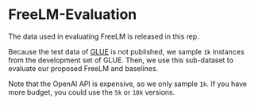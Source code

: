 # FreeLM-Evaluation

The data used in evaluating FreeLM is released in this rep.

Because the test data of [GLUE](!https://gluebenchmark.com/) is not published, we sample `1k` instances from the development set of GLUE. Then, we use this sub-dataset to evaluate our proposed FreeLM and baselines.

Note that the OpenAI API is expensive, so we only sample `1k`. If you have more budget, you could use the `5k` or `10k` versions.
